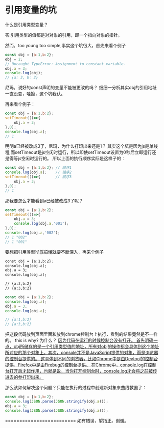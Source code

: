 # 引用变量的坑

什么是引用类型变量？

答:引用类型的值都是对对象的引用，即一个指向对象的指针。



然而，too young too simple,事实这个坑很大，首先来看个例子
```js
const obj = {a:1,b:2};
obj = 2;
// Uncaught TypeError: Assignment to constant variable.
obj.a = 3;
console.log(obj);
// {a: 3, b: 2}
```
尼玛，说好的const声明的变量不能被更改的吗？
细细一分析其实obj的引用地址一直没变，哇擦，这个坑我认。



再来看个例子：
```js
const obj = {a:1,b:2};
setTimeout(()=>{
    obj.a = 3;
},0);
console.log(obj.a);
// 1
```



明明a已经被改成3了，尼玛，为什么打印出来还是1？
其实这个坑是因为js是单线程,而setTimeout是js空闲时运行，所以即使setTimeout设置为0秒后立即运行还是得等js空闲时运行的。
所以上面的执行顺序实际是这样子的：
```js
const obj = {a:1,b:2}; // 顺序1
console.log(obj.a);    // 循序2
setTimeout(()=>{       // 顺序3
    obj.a = 3;
},0);
// 1
```



那我要怎么才能看到a已经被改成3了呢？
```js
const obj = {a:1,b:2};
setTimeout(()=>{
    obj.a = 3;
    console.log(obj.a,'001');
},0);
console.log(obj.a,'002');
// 1 "002"
// 1 "001"
```



要想把引用类型彻底搞懂就要不断深入，再来个例子
```html
const obj = {a:1,b:2};
console.log(obj.a);
obj.a = 3;
console.log(obj.a);

// {a:3,b:2}
// {a:3,b:2}
```
```js
const obj = {a:1,b:2};
console.log(obj.a);
obj.a = 3;
console.log(obj.a);

// {a:1,b:2}
// {a:3,b:2}
```
把这段代码放到页面里面和放到chrome控制台上执行，看到的结果竟然是不一样的。
this is why?
为什么？
[因为代码在运行的时候控制台没有打开。
首先明确一点，obj所储存的是一个引用类型值的地址，所有对obj的操作都会具体到这个地址所对应的那个对象上。其次，console并不是JavaScript提供的对象，而是浏览器的控制台提供的。
这具体到不同的浏览器，比如Chrome中是由Devtool的控制台提供，Firefox中是由Firebug的控制台提供。
在Chrome中，console.log在控制台打开后才起作用，也就是说，当你打开控制台时，console.log才会将之前被传进去的参打印出来。](https://www.cnblogs.com/sevenskey/p/5476386.html)

那么该如何解决这个问题？只能在执行的过程中创建新对象来曲线救国了：
```js
const obj = {a:1,b:2};
console.log(JSON.parse(JSON.stringify(obj.a)));
obj.a = 3;
console.log(JSON.parse(JSON.stringify(obj.a)));
```


=========================
如有错误，望指正。谢谢。